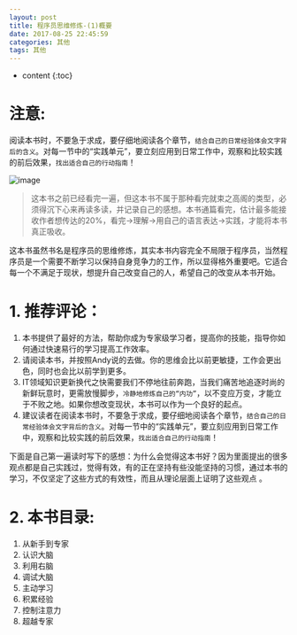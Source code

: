 ```yaml
---
layout: post
title: 程序员思维修炼-(1)概要
date: 2017-08-25 22:45:59
categories: 其他
tags: 其他
---
```

* content
{:toc}

# <i class="fa fa-heart" aria-hidden="true"></i> 注意:
阅读本书时，不要急于求成，要仔细地阅读各个章节，`结合自己的日常经验体会文字背后的含义`。对每一节中的“实践单元”，要立刻应用到日常工作中，观察和比较实践的前后效果，`找出适合自己的行动指南`！



![image](https://user-images.githubusercontent.com/18595935/29750339-eef65640-8b78-11e7-8a71-e3b2fa1b2e81.png)

> 这本书之前已经看完一遍，但这本书不属于那种看完就束之高阁的类型，必须得沉下心来再读多读，并记录自己的感想。本书通篇看完，估计最多能接收作者想传达的20%，看完→理解→用自己的语言表达→实践，才能将本书真正吸收。

这本书虽然书名是程序员的思维修炼，其实本书内容完全不局限于程序员，当然程序员是一个需要不断学习以保持自身竞争力的工作，所以显得格外重要吧。它适合每一个不满足于现状，想提升自己改变自己的人，希望自己的改变从本书开始。

# 1. 推荐评论：
1. 本书提供了最好的方法，帮助你成为专家级学习者，提高你的技能，指导你如何通过快速易行的学习提高工作效率。
2. 请阅读本书，并按照Andy说的去做。你的思维会比以前更敏捷，工作会更出色，同时也会比以前学到更多。
3. IT领域知识更新换代之快需要我们不停地往前奔跑，当我们痛苦地追逐时尚的新鲜玩意时，更需放慢脚步，`冷静地修炼自己的“内功”`，以不变应万变，才能立于不败之地。如果你想改变现状，本书可以作为一个良好的起点。
4. 建议读者在阅读本书时，不要急于求成，要仔细地阅读各个章节，`结合自己的日常经验体会文字背后的含义`。对每一节中的“实践单元”，要立刻应用到日常工作中，观察和比较实践的前后效果，`找出适合自己的行动指南`！

下面是自己第一遍读时写下的感想：为什么会觉得这本书好？因为里面提出的很多观点都是自己实践过，觉得有效，有的正在坚持有些没能坚持的习惯，通过本书的学习，不仅坚定了这些方式的有效性，而且从理论层面上证明了这些观点 。

# 2. 本书目录:
1. 从新手到专家
2. 认识大脑
3. 利用右脑
4. 调试大脑
5. 主动学习
6. 积累经验
7. 控制注意力
8. 超越专家
